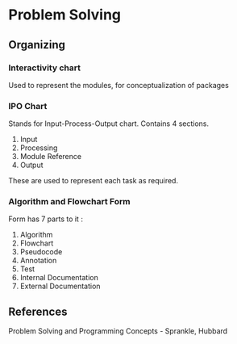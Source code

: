 # Problem Solving

## Organizing

### Interactivity chart

Used to represent the modules, for conceptualization of packages

### IPO Chart

Stands for Input-Process-Output chart. Contains 4 sections.

1. Input
2. Processing
3. Module Reference
4. Output

These are used to represent each task as required.

### Algorithm and Flowchart Form

Form has 7 parts to it : 

1. Algorithm
2. Flowchart
3. Pseudocode
4. Annotation
5. Test
6. Internal Documentation
7. External Documentation

## References

Problem Solving and Programming Concepts - Sprankle, Hubbard